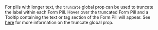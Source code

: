 For pills with longer text, the `truncate` global prop can be used to truncate the label within each Form Pill. Hover over the truncated Form Pill and a Tooltip containing the text or tag section of the Form Pill will appear. See [here](https://playbook.powerapp.cloud/visual_guidelines/truncate) for more information on the truncate global prop.